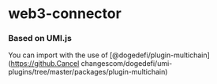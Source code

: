# web3-connector

### Based on UMI.js

You can import with the use of [@dogedefi/plugin-multichain](https://github.Cancel changescom/dogedefi/umi-plugins/tree/master/packages/plugin-multichain) 
